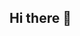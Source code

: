 ## Hi there 👋

<!--
**pengjunluo/Pengjunluo** is a ✨ _special_ ✨ repository because its `README.md` (this file) appears on your GitHub profile.

Here are some ideas to get you started:

- 🔭 I’m currently working on fatigue evaluation of welded steel structures.
- 🌱 I’m currently learning machine learning method for fatigue evaluation.
- 👯 I’m looking to collaborate on fatigue of steel structures.
- 🤔 I’m looking for help with ...
- 💬 Ask me about ...
- 📫 How to reach me: pengjunluo1988@gmail.com
- 😄 Pronouns: ...
- ⚡ Fun fact: ...
-->
